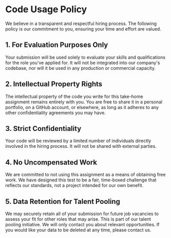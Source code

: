 # **Code Usage Policy**

We believe in a transparent and respectful hiring process. The following policy is our commitment to you, ensuring your time and effort are valued.

## 1. For Evaluation Purposes Only

Your submission will be used solely to evaluate your skills and qualifications for the role you've applied for. It will not be integrated into our company's codebase, nor will it be used in any production or commercial capacity.

## 2. Intellectual Property Rights

The intellectual property of the code you write for this take-home assignment remains entirely with you. You are free to share it in a personal portfolio, on a GitHub account, or elsewhere, as long as it adheres to any other confidentiality agreements you may have.

## 3. Strict Confidentiality

Your code will be reviewed by a limited number of individuals directly involved in the hiring process. It will not be shared with external parties.

## 4. No Uncompensated Work

We are committed to not using this assignment as a means of obtaining free work. We have designed this test to be a fair, time-boxed challenge that reflects our standards, not a project intended for our own benefit.

## 5. Data Retention for Talent Pooling

We may securely retain all of your submission for future job vacancies to assess your fit for other roles that may arise. This is part of our talent pooling initiative. We will only contact you about relevant opportunities. If you would like your data to be deleted at any time, please contact us.
